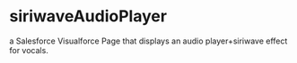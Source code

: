 # siriwaveAudioPlayer
a Salesforce Visualforce Page that displays an audio player+siriwave effect for vocals.
